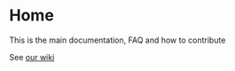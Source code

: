 # Home
This is the main documentation, FAQ and how to contribute 

See [our wiki](https://github.com/Arabic-NLP/Home/wiki) 

